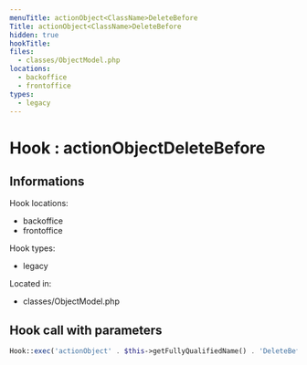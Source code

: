 ```yaml
---
menuTitle: actionObject<ClassName>DeleteBefore
Title: actionObject<ClassName>DeleteBefore
hidden: true
hookTitle: 
files:
  - classes/ObjectModel.php
locations:
  - backoffice
  - frontoffice
types:
  - legacy
---
```


# Hook : actionObject<ClassName>DeleteBefore

## Informations

Hook locations: 
  - backoffice
  - frontoffice

Hook types: 
  - legacy

Located in: 
  - classes/ObjectModel.php

## Hook call with parameters

```php
Hook::exec('actionObject' . $this->getFullyQualifiedName() . 'DeleteBefore', ['object' => $this]);
```